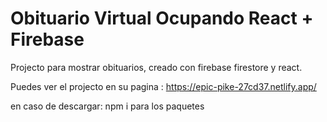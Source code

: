 # Obituario Virtual Ocupando React + Firebase

Projecto para mostrar obituarios, creado con firebase firestore y react.

Puedes ver el projecto en su pagina : https://epic-pike-27cd37.netlify.app/

en caso de descargar:
npm i para los paquetes



